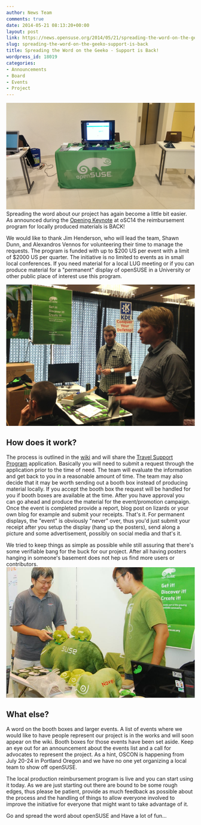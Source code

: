 ```yaml
---
author: News Team
comments: true
date: 2014-05-21 08:13:20+00:00
layout: post
link: https://news.opensuse.org/2014/05/21/spreading-the-word-on-the-geeko-support-is-back/
slug: spreading-the-word-on-the-geeko-support-is-back
title: Spreading the Word on the Geeko - Support is Back!
wordpress_id: 18019
categories:
- Announcements
- Board
- Events
- Project
---
```


[![openSUSE Booth](/wp-content/uploads/2014/04/IMAG0507.jpg)](/wp-content/uploads/2014/04/IMAG0507.jpg)
Spreading the word about our project has again become a little bit easier. As announced during the [Opening Keynote](//www.youtube.com/watch?v=5xWHgqxFhYA) at oSC14 the reimbursement program for locally produced materials is BACK!

We would like to thank Jim Henderson, who will lead the team, Shawn Dunn, and Alexandros Vennos for volunteering their time to manage the requests. The program is funded with up to $200 US per event with a limit of $2000 US per quarter. The initiative is no limited to events as in small local conferences. If you need material for a local LUG meeting or if you can produce material for a "permanent" display of openSUSE in a University or other public place of interest use this program.

[![promoting openSUSE](/wp-content/uploads/2014/02/image3.jpg)](/wp-content/uploads/2014/02/image3.jpg)


## How does it work?


The process is outlined in the [wiki](//en.opensuse.org/openSUSE:Local_Material_Production_Reimbursement#Process) and will share the [Travel Support Program](//en.opensuse.org/openSUSE:Travel_Support_Program) application. Basically you will need to submit a request through the application prior to the time of need. The team will evaluate the information and get back to you in a reasonable amount of time. The team may also decide that it may be worth sending out a booth box instead of producing material locally. If you accept the booth box the request will be handled for you if booth boxes are available at the time. After you have approval you can go ahead and produce the material for the event/promotion campaign. Once the event is completed provide a report, blog post on lizards or your own blog for example and submit your receipts. That's it. For permanent displays, the "event" is obviously "never" over, thus you'd just submit your receipt after you setup the display (hang up the posters), send along a picture and some advertisement, possibly on social media and that's it.

We tried to keep things as simple as possible while still assuring that there's some verifiable bang for the buck for our project. After all having posters hanging in someone's basement does not hep us find more users or contributors.
[![Geeko's at the booth](/wp-content/uploads/2012/04/6062126071_f849f28c66_b.jpg)](/wp-content/uploads/2012/04/6062126071_f849f28c66_b.jpg)


## What else?



A word on the booth boxes and larger events. A list of events where we would like to have people represent our project is in the works and will soon appear on the wiki. Booth boxes for those events have been set aside. Keep an eye out for an announcement about the events list and a call for advocates to represent the project. As a hint, OSCON is happening from July 20-24 in Portland Oregon and we have no one yet organizing a local team to show off openSUSE.

The local production reimbursement program is live and you can start using it today. As we are just starting out there are bound to be some rough edges, thus please be patient, provide as much feedback as possible about the process and the handling of things to allow everyone involved to improve the initiative for everyone that might want to take advantage of it.

Go and spread the word about openSUSE and Have a lot of fun...
